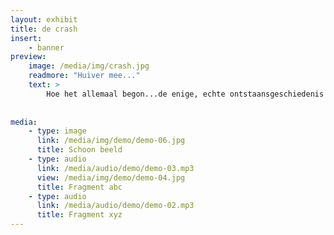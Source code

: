 ```yaml
---
layout: exhibit
title: de crash
insert:
    - banner
preview: 
    image: /media/img/crash.jpg
    readmore: "Huiver mee..."
    text: >
        Hoe het allemaal begon...de enige, echte ontstaansgeschiedenis van Veld & Duin.
        
        
media:
    - type: image
      link: /media/img/demo/demo-06.jpg
      title: Schoon beeld
    - type: audio
      link: /media/audio/demo/demo-03.mp3
      view: /media/img/demo/demo-04.jpg
      title: Fragment abc
    - type: audio
      link: /media/audio/demo/demo-02.mp3
      title: Fragment xyz
---
```

